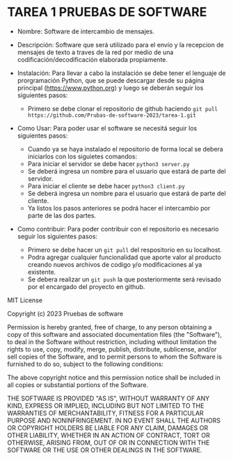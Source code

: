 # TAREA 1 PRUEBAS DE SOFTWARE
- Nombre: Software de intercambio de mensajes.
- Descripción: Software que será utilizado para el envío y la recepcion de mensajes de texto a traves de la red por medio de una codificación/decodificación elaborada propiamente.
- Instalación:
    Para llevar a cabo la instalación se debe tener el lenguaje de prorgramación Python, que se puede descargar desde su página principal (https://www.python.org) y luego se deberán seguir los siguientes pasos:
    - Primero se debe clonar el repositorio de github haciendo `git pull https://github.com/Prubas-de-software-2023/tarea-1.git`

- Como Usar:
    Para poder usar el software se necesitá seguir los siguientes pasos:
    - Cuando ya se haya instalado el repositorio de forma local se debera iniciarlos con los siguietes comandos:
    - Para iniciar el servidor se debe hacer ``` python3 server.py ```
    - Se deberá ingresa un nombre para el usuario que estará de parte del servidor.
    - Para iniciar el cliente se debe hacer ``` python3 client.py ```
    - Se deberá ingresa un nombre para el usuario que estará de parte del cliente.
    - Ya listos los pasos anteriores se podrá hacer el intercambio por parte de las dos partes.
- Como contribuir: Para poder contribuir con el repositorio es necesario seguir los siguientes pasos:
    - Primero se debe hacer un `git pull` del respositorio en su localhost.
    - Podra agregar cualquier funcionalidad que aporte valor al producto creando nuevos archivos de codigo y/o modificaciones al ya existente.
    - Se debera realizar un `git push` la que posteriormente será revisado por el encargado del proyecto en github.

MIT License

Copyright (c) 2023 Pruebas de software

Permission is hereby granted, free of charge, to any person obtaining a copy
of this software and associated documentation files (the "Software"), to deal
in the Software without restriction, including without limitation the rights
to use, copy, modify, merge, publish, distribute, sublicense, and/or sell
copies of the Software, and to permit persons to whom the Software is
furnished to do so, subject to the following conditions:

The above copyright notice and this permission notice shall be included in all
copies or substantial portions of the Software.

THE SOFTWARE IS PROVIDED "AS IS", WITHOUT WARRANTY OF ANY KIND, EXPRESS OR
IMPLIED, INCLUDING BUT NOT LIMITED TO THE WARRANTIES OF MERCHANTABILITY,
FITNESS FOR A PARTICULAR PURPOSE AND NONINFRINGEMENT. IN NO EVENT SHALL THE
AUTHORS OR COPYRIGHT HOLDERS BE LIABLE FOR ANY CLAIM, DAMAGES OR OTHER
LIABILITY, WHETHER IN AN ACTION OF CONTRACT, TORT OR OTHERWISE, ARISING FROM,
OUT OF OR IN CONNECTION WITH THE SOFTWARE OR THE USE OR OTHER DEALINGS IN THE
SOFTWARE.
